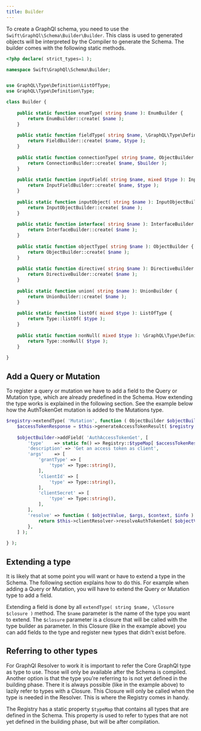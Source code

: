 ```yaml
---
title: Builder
---
```


To create a GraphQl schema, you need to use the `Swift\GraphQl\Schema\Builder\Builder`. This class is used to generated objects will be interpreted by the Compiler to generate the Schema. The builder comes with the following static methods.

```php
<?php declare( strict_types=1 );

namespace Swift\GraphQl\Schema\Builder;


use GraphQL\Type\Definition\ListOfType;
use GraphQL\Type\Definition\Type;

class Builder {
    
    public static function enumType( string $name ): EnumBuilder {
        return EnumBuilder::create( $name );
    }
    
    public static function fieldType( string $name, \GraphQL\Type\Definition\Type|callable $type ): FieldBuilder {
        return FieldBuilder::create( $name, $type );
    }
    
    public static function connectionType( string $name, ObjectBuilder $builder ): ConnectionBuilder {
        return ConnectionBuilder::create( $name, $builder );
    }
    
    public static function inputField( string $name, mixed $type ): InputFieldBuilder {
        return InputFieldBuilder::create( $name, $type );
    }
    
    public static function inputObject( string $name ): InputObjectBuilder {
        return InputObjectBuilder::create( $name );
    }
    
    public static function interface( string $name ): InterfaceBuilder {
        return InterfaceBuilder::create( $name );
    }
    
    public static function objectType( string $name ): ObjectBuilder {
        return ObjectBuilder::create( $name );
    }
    
    public static function directive( string $name ): DirectiveBuilder {
        return DirectiveBuilder::create( $name );
    }
    
    public static function union( string $name ): UnionBuilder {
        return UnionBuilder::create( $name );
    }
    
    public static function listOf( mixed $type ): ListOfType {
        return Type::listOf( $type );
    }
    
    public static function nonNull( mixed $type ): \GraphQL\Type\Definition\NonNull {
        return Type::nonNull( $type );
    }
    
}
```

## Add a Query or Mutation
To register a query or mutation we have to add a field to the Query or Mutation type, which are already predefined in the Schema. How extending the type works is explained in the following section. See the example below how the AuthTokenGet mutation is added to the Mutations type.
```php
$registry->extendType( 'Mutation', function ( ObjectBuilder $objectBuilder ) use ( $registry ) {
    $accessTokenResponse = $this->generateAccessTokenResult( $registry );
    
    $objectBuilder->addField( 'AuthAccessTokenGet', [
        'type'    => static fn() => Registry::$typeMap[ $accessTokenResponse->getName() ],
        'description' => 'Get an access token as client',
        'args'    => [
            'grantType' => [
                'type' => Type::string(),
            ],
            'clientId' => [
                'type' => Type::string(),
            ],
            'clientSecret' => [
                'type' => Type::string(),
            ],
        ],
        'resolve' => function ( $objectValue, $args, $context, $info ) {
            return $this->clientResolver->resolveAuthTokenGet( $objectValue, $args, $context, $info );
        },
    ] );
    
} );
```

## Extending a type
It is likely that at some point you will want or have to extend a type in the Schema. The following section explains how to do this. For example when adding a Query or Mutation, you will have to extend the Query or Mutation type to add a field.

Extending a field is done by all `extendType( string $name, \Closure $closure )` method. The `$name` parameter is the name of the type you want to extend. The `$closure` parameter is a closure that will be called with the type builder as parameter. In this Closure (like in the example above) you can add fields to the type and register new types that didn't exist before.

## Referring to other types
For GraphQl Resolver to work it is important to refer the Core GraphQl type as type to use. Those will only be available after the Schema is compiled. Another option is that the type you're referring to is not yet defined in the building phase. There it is always possible (like in the example above) to lazily refer to types with a Closure. This Closure will only be called when the type is needed in the Resolver. This is where the Registry comes in handy.

The Registry has a static property `$typeMap` that contains all types that are defined in the Schema. This property is used to refer to types that are not yet defined in the building phase, but will be after compilation.